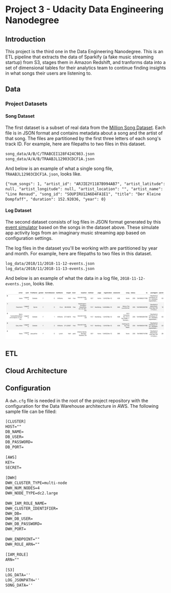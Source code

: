 # Project 3 - Udacity Data Engineering Nanodegree

## Introduction

This project is the third one in the Data Engineering Nanodegree. This is an ETL pipeline that extracts the data of Sparkify (a fake music streaming startup) from S3, stages them in Amazon Redshift, and tranforms data into a set of dimensional tables for their analytics team to continue finding insights in what songs their users are listening to.

## Data

### Project Datasets

#### Song Dataset
The first dataset is a subset of real data from the [Million Song Dataset](http://millionsongdataset.com/). Each file is in JSON format and contains metadata about a song and the artist of that song. The files are partitioned by the first three letters of each song's track ID. For example, here are filepaths to two files in this dataset.

```
song_data/A/B/C/TRABCEI128F424C983.json
song_data/A/A/B/TRAABJL12903CDCF1A.json
```

And below is an example of what a single song file, `TRAABJL12903CDCF1A.json`, looks like.

```
{"num_songs": 1, "artist_id": "ARJIE2Y1187B994AB7", "artist_latitude": null, "artist_longitude": null, "artist_location": "", "artist_name": "Line Renaud", "song_id": "SOUPIRU12A6D4FA1E1", "title": "Der Kleine Dompfaff", "duration": 152.92036, "year": 0}
```

#### Log Dataset
The second dataset consists of log files in JSON format generated by this [event simulator](https://github.com/Interana/eventsim) based on the songs in the dataset above. These simulate app activity logs from an imaginary music streaming app based on configuration settings.

The log files in the dataset you'll be working with are partitioned by year and month. For example, here are filepaths to two files in this dataset.

```
log_data/2018/11/2018-11-12-events.json
log_data/2018/11/2018-11-13-events.json
```
And below is an example of what the data in a log file, `2018-11-12-events.json`, looks like.

![log data sample screenshot](./docs/imgs/log-data.png)


## ETL

## Cloud Architecture

## Configuration

A `dwh.cfg` file is needed in the root of the project repository with the configuration for the Data Warehouse architecture in AWS. The following sample file can be filled:

```
[CLUSTER]
HOST=""
DB_NAME=
DB_USER=
DB_PASSWORD=
DB_PORT=

[AWS]
KEY=
SECRET=

[DWH] 
DWH_CLUSTER_TYPE=multi-node
DWH_NUM_NODES=4
DWH_NODE_TYPE=dc2.large

DWH_IAM_ROLE_NAME=
DWH_CLUSTER_IDENTIFIER=
DWH_DB=
DWH_DB_USER=
DWH_DB_PASSWORD=
DWH_PORT=

DWH_ENDPOINT=""
DWH_ROLE_ARN=""

[IAM_ROLE]
ARN=""

[S3]
LOG_DATA=''
LOG_JSONPATH=''
SONG_DATA=''
```